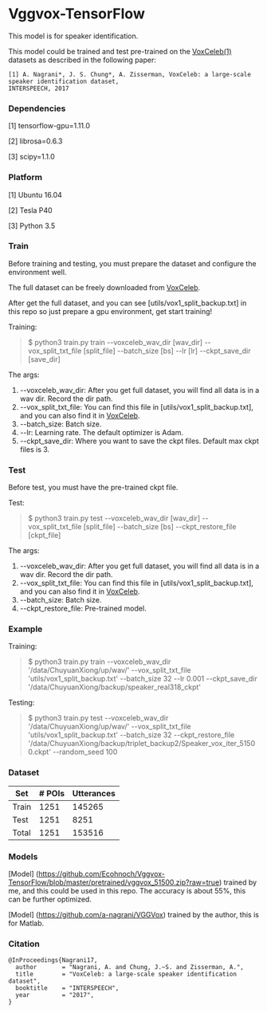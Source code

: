 # Vggvox-TensorFlow

This model is for speaker identification.

This model could be trained and test pre-trained on the [VoxCeleb(1)](http://www.robots.ox.ac.uk/~vgg/data/voxceleb/) datasets as described in the following paper:

```
[1] A. Nagrani*, J. S. Chung*, A. Zisserman, VoxCeleb: a large-scale speaker identification dataset, 
INTERSPEECH, 2017
```



### Dependencies

[1] tensorflow-gpu=1.11.0 

[2] librosa=0.6.3 

[3] scipy=1.1.0 

### Platform

[1] Ubuntu 16.04

[2] Tesla P40

[3] Python 3.5  

### Train

Before training and testing, you must prepare the dataset and configure the environment well.

The full dataset can be freely downloaded from [VoxCeleb](http://www.robots.ox.ac.uk/~vgg/data/voxceleb/).

After get the full dataset, and you can see \[utils/vox1_split_backup.txt\] in this repo so just prepare a gpu environment, get start training!

Training:


> $ python3 train.py train --voxceleb_wav_dir [wav_dir] --vox_split_txt_file [split_file] --batch_size [bs] --lr [lr] --ckpt_save_dir [save_dir]

The args:

1. --voxceleb_wav_dir: After you get full dataset, you will find all data is in a wav dir. Record the dir path.
2. --vox_split_txt_file: You can find this file in \[utils/vox1_split_backup.txt\], and you can also find it in [VoxCeleb](http://www.robots.ox.ac.uk/~vgg/data/voxceleb/).
3. --batch_size: Batch size.
4. --lr: Learning rate. The default optimizer is Adam.
5. --ckpt_save_dir: Where you want to save the ckpt files. Default max ckpt files is 3.

### Test

Before test, you must have the pre-trained ckpt file. 

Test:

> $ python3 train.py test --voxceleb_wav_dir [wav_dir] --vox_split_txt_file [split_file] --batch_size [bs] --ckpt_restore_file [ckpt_file]

The args:

1. --voxceleb_wav_dir: After you get full dataset, you will find all data is in a wav dir. Record the dir path.
2. --vox_split_txt_file: You can find this file in \[utils/vox1_split_backup.txt\], and you can also find it in [VoxCeleb](http://www.robots.ox.ac.uk/~vgg/data/voxceleb/).
3. --batch_size: Batch size.
5. --ckpt_restore_file: Pre-trained model.

### Example

Training:

> $ python3 train.py train --voxceleb_wav_dir '/data/ChuyuanXiong/up/wav/' --vox_split_txt_file 'utils/vox1_split_backup.txt' --batch_size 32 --lr 0.001 --ckpt_save_dir '/data/ChuyuanXiong/backup/speaker_real318_ckpt' 

Testing:

> $ python3 train.py test --voxceleb_wav_dir '/data/ChuyuanXiong/up/wav/' --vox_split_txt_file 'utils/vox1_split_backup.txt' --batch_size 32 --ckpt_restore_file '/data/ChuyuanXiong/backup/triplet_backup2/Speaker_vox_iter_51500.ckpt' --random_seed 100


### Dataset

Set | # POIs | Utterances
----|--------|----------
Train| 1251  |  145265 
Test | 1251  |  8251
Total| 1251  |  153516 

### Models

[Model] (https://github.com/Ecohnoch/Vggvox-TensorFlow/blob/master/pretrained/vggvox_51500.zip?raw=true) trained by me, and this could be used in this repo. The accuracy is about 55%, this can be further optimized.

[Model] (https://github.com/a-nagrani/VGGVox) trained by the author, this is for Matlab.

### Citation

```
@InProceedings{Nagrani17,
  author       = "Nagrani, A. and Chung, J.~S. and Zisserman, A.",
  title        = "VoxCeleb: a large-scale speaker identification dataset",
  booktitle    = "INTERSPEECH",
  year         = "2017",
}
```




